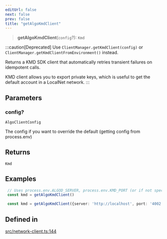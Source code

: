 ```yaml
---
editUrl: false
next: false
prev: false
title: "getAlgoKmdClient"
---
```


> **getAlgoKmdClient**(`config`?): `Kmd`

:::caution[Deprecated]
Use `ClientManager.getKmdClient(config)` or `ClientManager.getKmdClientFromEnvironment()` instead.

Returns a KMD SDK client that automatically retries transient failures on idempotent calls.

KMD client allows you to export private keys, which is useful to get the default account in a LocalNet network.
:::

## Parameters

### config?

`AlgoClientConfig`

The config if you want to override the default (getting config from process.env)

## Returns

`Kmd`

## Examples

```typescript
 // Uses process.env.ALGOD_SERVER, process.env.KMD_PORT (or if not specified: port 4002) and process.env.ALGOD_TOKEN
 const kmd = getAlgoKmdClient()
 ```

```typescript
 const kmd = getAlgoKmdClient({server: 'http://localhost', port: '4002', token: 'aaaaaaaaaaaaaaaaaaaaaaaaaaaaaaaaaaaaaaaaaaaaaaaaaaaaaaaaaaaaaaaa'})
```

## Defined in

[src/network-client.ts:144](https://github.com/algorandfoundation/algokit-utils-ts/blob/e57e96ab17213653e656688e8d7251c0107554cf/src/network-client.ts#L144)
